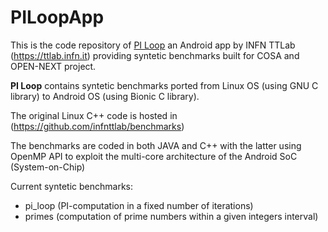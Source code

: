 # PILoopApp
This is the code repository of [PI Loop](https://play.google.com/store/apps/details?id=it.ttlab.piloopapp) an Android app by INFN TTLab (https://ttlab.infn.it) providing syntetic benchmarks built for COSA and OPEN-NEXT project.

**PI Loop** contains syntetic benchmarks ported from Linux OS (using GNU C library) to Android OS (using Bionic C library).

The original Linux C++ code is hosted in (https://github.com/infnttlab/benchmarks)

The benchmarks are coded in both JAVA and C++ with the latter using OpenMP API to exploit the multi-core architecture of the Android SoC (System-on-Chip)

Current syntetic benchmarks:
  * pi_loop (PI-computation in a fixed number of iterations)
  * primes  (computation of prime numbers within a given integers interval)


